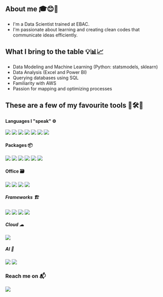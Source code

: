 ## About me 🎓😊💼
- I'm a Data Scientist trained at EBAC.
- I'm passionate about learning and creating clean codes that communicate ideas efficiently.

## What I bring to the table 💡📊📈
- Data Modeling and Machine Learning (Python: statsmodels, sklearn)
- Data Analysis (Excel and Power BI)
- Querying databases using SQL
- Familiarity with AWS
- Passion for mapping and optimizing processes


## These are a few of my favourite tools 🧰🛠️🧮

#### Languages I "speak" ⚙️
![](https://img.shields.io/badge/Python-FFD43B?style=for-the-badge&logo=python&logoColor=blue)
![](https://img.shields.io/badge/PostgreSQL-4169E1.svg?style=for-the-badge&logo=PostgreSQL&logoColor=white)
![](https://img.shields.io/badge/SQL-FF8C00?style=for-the-badge&logo=sql&logoColor=white)
![](https://img.shields.io/badge/HTML5-E34F26?style=for-the-badge&logo=html5&logoColor=white)
![](https://img.shields.io/badge/CSS3-1572B6?style=for-the-badge&logo=css3&logoColor=white)
![](https://img.shields.io/badge/JavaScript-F7DF1E?style=for-the-badge&logo=javascript&logoColor=black)
![](https://img.shields.io/badge/PHP-777BB4?style=for-the-badge&logo=php&logoColor=white)

#### Packages 📦
![](https://img.shields.io/badge/Numpy-777BB4?style=for-the-badge&logo=numpy&logoColor=white)
![](https://img.shields.io/badge/Pandas-2C2D72?style=for-the-badge&logo=pandas&logoColor=white)
![](https://img.shields.io/badge/Plotly-239120?style=for-the-badge&logo=plotly&logoColor=white)
![](https://img.shields.io/badge/scikit_learn-F7931E?style=for-the-badge&logo=scikit-learn&logoColor=white)
![](https://img.shields.io/badge/Streamlit-FF4B4B?style=for-the-badge&logo=Streamlit&logoColor=white)
![](https://img.shields.io/badge/Pycarte-FF4B4B?style=for-the-badge&logo=Pycarte&logoColor=white)

#### Office 🗃️
![](https://img.shields.io/badge/Google%20Sheets-34A853?style=for-the-badge&logo=google-sheets&logoColor=white)
![](https://img.shields.io/badge/Microsoft_Office-D83B01?style=for-the-badge&logo=microsoft-office&logoColor=white)
![](hhttps://img.shields.io/badge/Todoist-E44332?style=for-the-badge&logo=todoist&logoColor=white)
![](https://img.shields.io/badge/Trello-0052CC?style=for-the-badge&logo=trello&logoColor=white)

##### Frameworks 🏗️
![](https://img.shields.io/badge/PowerBI-F2C811?style=for-the-badge&logo=Power%20BI&logoColor=white)
![](https://img.shields.io/badge/conda-342B029.svg?&style=for-the-badge&logo=anaconda&logoColor=white)
![](https://img.shields.io/badge/Jupyter-F37626.svg?&style=for-the-badge&logo=Jupyter&logoColor=white)
![](https://img.shields.io/badge/Markdown-000000?style=for-the-badge&logo=markdown&logoColor=white)

##### Cloud ☁
![](https://img.shields.io/badge/Amazon_AWS-FF9900?style=for-the-badge&logo=amazonaws&logoColor=white)

##### AI 🤖
![](https://img.shields.io/badge/ChatGPT-74aa9c?style=for-the-badge&logo=openai&logoColor=white) 
![](https://img.shields.io/badge/Gemini-8E75B2?style=for-the-badge&logo=googlebard&logoColor=fff)

### Reach me on 📬
[![](https://img.shields.io/badge/LinkedIn-0077B5?style=for-the-badge&logo=linkedin&logoColor=white)](https://www.linkedin.com/in/bernardo-gm-pinheiro/?locale=en_US)


<!--
**BernardoGMP/BernardoGMP** is a ✨ _special_ ✨ repository because its `README.md` (this file) appears on your GitHub profile.

Here are some ideas to get you started:

- 🔭 I’m currently working on ...
- 🌱 I’m currently learning ...
- 👯 I’m looking to collaborate on ...
- 🤔 I’m looking for help with ...
- 💬 Ask me about ...
- 📫 How to reach me: ...
- 😄 Pronouns: ...
- ⚡ Fun fact: ...
-->